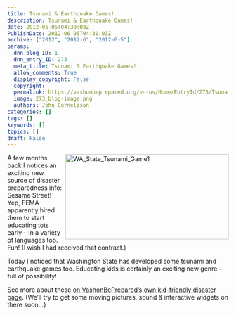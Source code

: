 ```yaml
---
title: Tsunami & Earthquake Games!
description: Tsunami & Earthquake Games!
date: 2012-06-05T04:30:03Z
PublishDate: 2012-06-05T04:30:03Z
archive: ["2012", "2012-6", "2012-6-5"]
params:
  dnn_blog_ID: 1
  dnn_entry_ID: 273
  meta_title: Tsunami & Earthquake Games!
  allow_comments: True
  display_copyright: False
  copyright:
  permalink: https://vashonbeprepared.org/en-us/Home/EntryId/273/Tsunami-amp-Earthquake-Games
  image: 273_blog-image.png
  authors: John Cornelison
categories: []
tags: []
keywords: []
topics: []
draft: False
---
```


<p><a href="./images/273/Windows-Live-Writer-Tsunami--Earthquake-Games_12CA5-WA_State_Tsunami_Game1_2.jpg"><img style="background-image: none; border-bottom: 0px; border-left: 0px; margin: 0px 0px 5px 5px; padding-left: 0px; padding-right: 0px; display: inline; float: right; border-top: 0px; border-right: 0px; padding-top: 0px" title="WA_State_Tsunami_Game1" border="0" alt="WA_State_Tsunami_Game1" align="right" src="./images/273/Windows-Live-Writer-Tsunami--Earthquake-Games_12CA5-WA_State_Tsunami_Game1_thumb.jpg" width="372" height="194" /></a>A few months back I notices an exciting new source of disaster preparedness info: Sesame Street! Yep, FEMA apparently hired them to start educating tots early – in a variety of languages too. Fun! (I wish I had received that contract.)</p>  <p>Today I noticed that Washington State has developed some tsunami and earthquake games too. Educating kids is certainly an exciting new genre – full of possibility! </p>  <p>See more about these <a href="/AreyouReady/Residents/Kids-RUReady.aspx" target="_blank">on VashonBePrepared’s own kid-friendly disaster page</a>. (We’ll try to get some moving pictures, sound &amp; interactive widgets on there soon…)</p>
